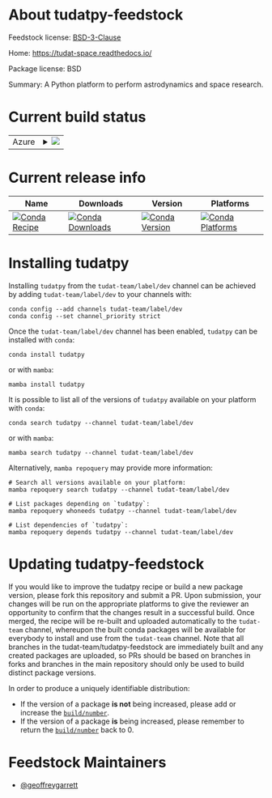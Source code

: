 About tudatpy-feedstock
=======================

Feedstock license: [BSD-3-Clause](https://github.com/tudat-team/tudatpy-feedstock/blob/main/LICENSE.txt)

Home: https://tudat-space.readthedocs.io/

Package license: BSD

Summary: A Python platform to perform astrodynamics and space research.

Current build status
====================


<table>
    
  <tr>
    <td>Azure</td>
    <td>
      <details>
        <summary>
          <a href="https://dev.azure.com/tudat-team/feedstock-builds/_build/latest?definitionId=3&branchName=main">
            <img src="https://dev.azure.com/tudat-team/feedstock-builds/_apis/build/status/tudatpy-feedstock?branchName=main">
          </a>
        </summary>
        <table>
          <thead><tr><th>Variant</th><th>Status</th></tr></thead>
          <tbody><tr>
              <td>osx_64</td>
              <td>
                <a href="https://dev.azure.com/tudat-team/feedstock-builds/_build/latest?definitionId=3&branchName=main">
                  <img src="https://dev.azure.com/tudat-team/feedstock-builds/_apis/build/status/tudatpy-feedstock?branchName=main&jobName=osx&configuration=osx%20osx_64_" alt="variant">
                </a>
              </td>
            </tr><tr>
              <td>win_64</td>
              <td>
                <a href="https://dev.azure.com/tudat-team/feedstock-builds/_build/latest?definitionId=3&branchName=main">
                  <img src="https://dev.azure.com/tudat-team/feedstock-builds/_apis/build/status/tudatpy-feedstock?branchName=main&jobName=win&configuration=win%20win_64_" alt="variant">
                </a>
              </td>
            </tr>
          </tbody>
        </table>
      </details>
    </td>
  </tr>
</table>

Current release info
====================

| Name | Downloads | Version | Platforms |
| --- | --- | --- | --- |
| [![Conda Recipe](https://img.shields.io/badge/recipe-tudatpy-green.svg)](https://anaconda.org/tudat-team/tudatpy) | [![Conda Downloads](https://img.shields.io/conda/dn/tudat-team/tudatpy.svg)](https://anaconda.org/tudat-team/tudatpy) | [![Conda Version](https://img.shields.io/conda/vn/tudat-team/tudatpy.svg)](https://anaconda.org/tudat-team/tudatpy) | [![Conda Platforms](https://img.shields.io/conda/pn/tudat-team/tudatpy.svg)](https://anaconda.org/tudat-team/tudatpy) |

Installing tudatpy
==================

Installing `tudatpy` from the `tudat-team/label/dev` channel can be achieved by adding `tudat-team/label/dev` to your channels with:

```
conda config --add channels tudat-team/label/dev
conda config --set channel_priority strict
```

Once the `tudat-team/label/dev` channel has been enabled, `tudatpy` can be installed with `conda`:

```
conda install tudatpy
```

or with `mamba`:

```
mamba install tudatpy
```

It is possible to list all of the versions of `tudatpy` available on your platform with `conda`:

```
conda search tudatpy --channel tudat-team/label/dev
```

or with `mamba`:

```
mamba search tudatpy --channel tudat-team/label/dev
```

Alternatively, `mamba repoquery` may provide more information:

```
# Search all versions available on your platform:
mamba repoquery search tudatpy --channel tudat-team/label/dev

# List packages depending on `tudatpy`:
mamba repoquery whoneeds tudatpy --channel tudat-team/label/dev

# List dependencies of `tudatpy`:
mamba repoquery depends tudatpy --channel tudat-team/label/dev
```




Updating tudatpy-feedstock
==========================

If you would like to improve the tudatpy recipe or build a new
package version, please fork this repository and submit a PR. Upon submission,
your changes will be run on the appropriate platforms to give the reviewer an
opportunity to confirm that the changes result in a successful build. Once
merged, the recipe will be re-built and uploaded automatically to the
`tudat-team` channel, whereupon the built conda packages will be available for
everybody to install and use from the `tudat-team` channel.
Note that all branches in the tudat-team/tudatpy-feedstock are
immediately built and any created packages are uploaded, so PRs should be based
on branches in forks and branches in the main repository should only be used to
build distinct package versions.

In order to produce a uniquely identifiable distribution:
 * If the version of a package **is not** being increased, please add or increase
   the [``build/number``](https://docs.conda.io/projects/conda-build/en/latest/resources/define-metadata.html#build-number-and-string).
 * If the version of a package **is** being increased, please remember to return
   the [``build/number``](https://docs.conda.io/projects/conda-build/en/latest/resources/define-metadata.html#build-number-and-string)
   back to 0.

Feedstock Maintainers
=====================

* [@geoffreygarrett](https://github.com/geoffreygarrett/)

